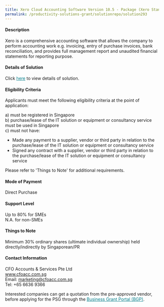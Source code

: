 ```yaml
---
title: Xero Cloud Accounting Software Version 10.5 - Package (Xero Standard)
permalink: /productivity-solutions-grant/solutionrepo/solution293
---
```


#### Description

Xero is a comprehensive accounting software that allows the company to perform accounting work e.g.  invoicing, entry of purchase invoices, bank reconciliation, and provides full management report and unaudited financial statements for reporting purpose.

#### Details of Solution

Click <a href='https://govassist.gobusiness.gov.sg/images/psg/CFO_Accounts_n_Services_Annex_3_Part_1.pdf' style='color:#037e8a'>here</a> to view details of solution.

#### Eligibility Criteria

Applicants must meet the following eligibility criteria at the point of application:

a) must be registered in Singapore <br>
b) purchase/lease of the IT solution or equipment or consultancy service must be used in Singapore <br>
c) must not have:
- Made any payment to a supplier, vendor or third party in relation to the purchase/lease of the IT solution or equipment or consultancy service
- Signed any contract with a supplier, vendor or third party in relation to the purchase/lease of the IT solution or equipment or consultancy service

Please refer to 'Things to Note' for additional requirements.

#### Mode of Payment
Direct Purchase

#### Support Level
Up to 80% for SMEs <br>
N.A. for non-SMEs

#### Things to Note
Minimum 30% ordinary shares (ultimate individual ownership) held directly/indirectly by Singaporean/PR

#### Contact Information
CFO Accounts & Services Pte Ltd<br>www.cfoacc.com.sg<br>Email: marketing@cfoacc.com.sg<br>Tel: +65 6636 9366

Interested companies can get a quotation from the pre-approved vendor, before applying for the PSG through the <a target='_blank' style='color:#037e8a' href='https://www.businessgrants.gov.sg/'>Business Grant Portal (BGP)</a>.
